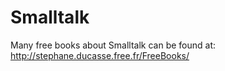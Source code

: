 Smalltalk
=========

Many free books about Smalltalk can be found at:
   <http://stephane.ducasse.free.fr/FreeBooks/>
